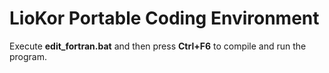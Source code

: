 # LioKor Portable Coding Environment

Execute **edit_fortran.bat** and then press **Ctrl+F6** to compile and run the program.